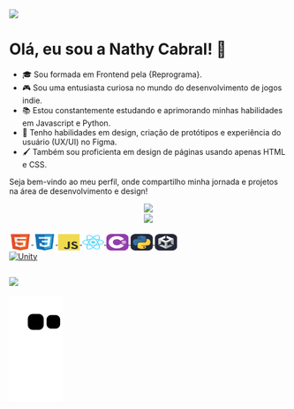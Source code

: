 <img align = "center" src = "https://i.imgur.com/kPjGg76.png">

# Olá, eu sou a Nathy Cabral! 👋

- 🎓 Sou formada em Frontend pela {Reprograma}.
- 🎮 Sou uma entusiasta curiosa no mundo do desenvolvimento de jogos indie.
- 📚 Estou constantemente estudando e aprimorando minhas habilidades em Javascript e Python.
- 🎨 Tenho habilidades em design, criação de protótipos e experiência do usuário (UX/UI) no Figma.
- 🖌️ Também sou proficienta em design de páginas usando apenas HTML e CSS.

Seja bem-vindo ao meu perfil, onde compartilho minha jornada e projetos na área de desenvolvimento e design!



 <div align="center">
  <a href="https://github.com/nathycabral">
  <img height="180em" src="https://github-readme-stats.vercel.app/api?username=nathycabral&show_icons=true&theme=aura&include_all_commits=true&count_private=true"/><br>
  <img height="120em" src="https://github-readme-stats.vercel.app/api/top-langs/?username=nathycabral&layout=compact&langs_count=7&theme=aura"/>
</div>
 <div style="display: inline_block"><br>
<img align="center" alt="HTML" height="30" width="40" src="https://raw.githubusercontent.com/devicons/devicon/master/icons/html5/html5-original.svg">
<img align="center" alt="CSS" height="30" width="40" src="https://raw.githubusercontent.com/devicons/devicon/master/icons/css3/css3-original.svg">
<img align="center" alt="Js" height="30" width="40" src="https://raw.githubusercontent.com/devicons/devicon/master/icons/javascript/javascript-original.svg">
<img align="center" alt="React" height="30" width="40" src="https://raw.githubusercontent.com/devicons/devicon/master/icons/react/react-original.svg">
<img align="center" alt="C#" height="30" width="40" src="https://github.com/tandpfun/skill-icons/blob/main/icons/CS.svg">
<img align="center" alt="Python" height="30" width="40" src="https://github.com/tandpfun/skill-icons/blob/main/icons/Python-Dark.svg">
<img align="center" alt="Unity" height="30" width="40" src="https://github.com/tandpfun/skill-icons/blob/main/icons/Unity-Dark.svg">

</div>

 <div><img align="center" alt="Unity" height="150" width="340" src="https://www.codewars.com/users/NathyCabral/badges/large"></div>
 

 ##
  <a href="https://www.linkedin.com/in/nath%C3%A1lliacabral/" target="_blank"><img src="https://img.shields.io/badge/-LinkedIn-%230077B5?style=for-the-badge&logo=linkedin&logoColor=white" target="_blank"></a> 
 
 ![Snake animation](https://github.com/nathycabral/nathycabral/blob/output/github-contribution-grid-snake.svg)

